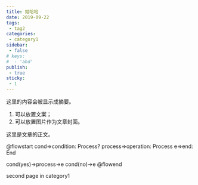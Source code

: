 ```yaml
---
title: 娃哈哈
date: 2019-09-22
tags:
 - tag2
categories:
 - category1
sidebar:
 - false
# keys:
#  - 'abd'
publish:
 - true
sticky:
 - 1
---
```


这里的内容会被显示成摘要。

1. 可以放置文案；
2. 可以放置图片作为文章封面。

<!-- more -->

这里是文章的正文。

@flowstart
cond=>condition: Process?
process=>operation: Process
e=>end: End

cond(yes)->process->e
cond(no)->e
@flowend

second page in category1
